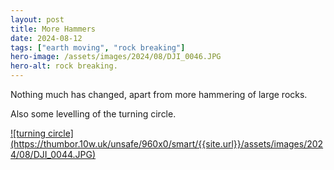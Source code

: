 ```yaml
---
layout: post
title: More Hammers
date: 2024-08-12
tags: ["earth moving", "rock breaking"]
hero-image: /assets/images/2024/08/DJI_0046.JPG
hero-alt: rock breaking.
---
```


Nothing much has changed, apart from more hammering of large rocks. 


Also some levelling of the turning circle.

<a href="{{site.url}}/assets/images/2024/08/DJI_044.JPG">
![turning circle](https://thumbor.10w.uk/unsafe/960x0/smart/{{site.url}}/assets/images/2024/08/DJI_0044.JPG)
</a>